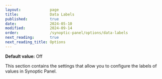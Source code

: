 ```yaml
---
layout:             page
title:              Data Labels
published:          true
date:               2024-05-10
modified:           2024-09-14
order:              /synoptic-panel/options/data-labels
next_reading:       true
next_reading_title: Options
---
```

**Default value:** Off

This section contains the settings that allow you to configure the labels of values in Synoptic Panel. 